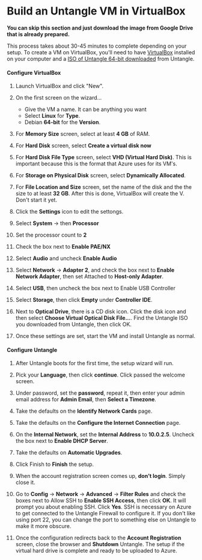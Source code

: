 Build an Untangle VM in VirtualBox
====

**You can skip this section and just download the image from Google Drive that is already prepared.**

This process takes about 30-45 minutes to complete depending on your setup. To create a VM on VirtualBox, you'll need to have [VirtualBox](https://www.virtualbox.org/wiki/Downloads) installed on your computer and a [ISO of Untangle 64-bit downloaded](https://www.untangle.com/get-untangle/) from Untangle. 


#### Configure VirtualBox

1. Launch VirtualBox and click "New".

1. On the first screen on the wizard...

	* Give the VM a name. It can be anything you want
	* Select **Linux** for **Type**.
	* Debian **64-bit** for the **Version**.

1. For **Memory Size** screen, select at least **4 GB** of RAM.

1. For **Hard Disk** screen,  select **Create a virtual disk now**

1. For **Hard Disk File Type** screen, select **VHD (Virtual Hard Disk)**. This is important because this is the format that Azure uses for its VM's.

1. For **Storage on Physical Disk** screen, select **Dynamically Allocated**.

1. For **File Location and Size** screen, set the name of the disk and the the size to at least **32 GB**.  After this is done, VirtualBox will create the V. Don't start it yet.

1. Click the **Settings** icon to edit the settongs.

1. Select **System** -> then **Processor**

1. Set the processor count to **2**

1. Check the box next to **Enable PAE/NX**

1. Select **Audio** and uncheck **Enable Audio**

1. Select **Network** -> **Adapter 2**, and check the box next to **Enable Network Adapter**, then set Attached to **Host-only Adapter**.

1. Select **USB**, then uncheck the box next to Enable USB Controller

1. Select **Storage**, then click **Empty** under **Controller IDE**.

1. Next to **Optical Drive**, there is a CD disk icon. Click the disk icon and then select **Choose Virtual Optical Disk File...**. Find the Untangle ISO you downloaded from Untangle, then click OK.

1. Once these settings are set, start the VM and install Untangle as normal.

#### Configure Untangle

1. After Untangle boots for the first time, the setup wizard will run.

1. Pick your **Language**, then click **continue**. Click passed the welcome screen.

1. Under password, set the **password**, repeat it, then enter your admin email address for **Admin Email**, then **Select a Timezone**.

1. Take the defaults on the **Identify Network Cards** page.

1. Take the defaults on the **Configure the Internet Connection** page.

1. On the **Internal Network**, set the **Internal Address** to **10.0.2.5**. Uncheck the box next to **Enable DHCP Server**.

1. Take the defaults on **Automatic Upgrades**.

1. Click Finish to **Finish** the setup.

1. When the account registration screen comes up, **don't login**. Simply close it.

1. Go to **Config** -> **Network** -> **Advanced** -> **Filter Rules** and check the boxes next to Allow SSH to **Enable SSH Access**, then click **OK**. It will prompt you about enabling SSH. Click **Yes**. SSH is necessary on Azure to get connected to the Untangle Firewall to configure it. If you don't like using port 22, you can change the port to something else on Untangle to make it more obscure.

1. Once the configuration redirects back to the **Account Registration** screen, close the browser and **Shutdown** Untangle. The setup if the virtual hard drive is complete and ready to be uploaded to Azure.
